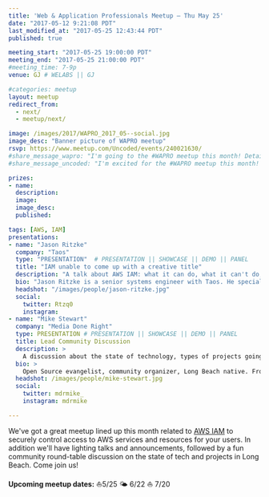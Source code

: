 ```yaml
---
title: 'Web & Application Professionals Meetup – Thu May 25'
date: "2017-05-12 9:21:08 PDT"                                                  # posted date
last_modified_at: "2017-05-25 12:43:44 PDT"                                     # last_modified_at date
published: true

meeting_start: "2017-05-25 19:00:00 PDT"                                         # meeting start date
meeting_end: "2017-05-25 21:00:00 PDT"                                           # meeting end date
#meeting_time: 7-9p
venue: GJ # WELABS || GJ

#categories: meetup
layout: meetup
redirect_from:
  - next/
  - meetup/next/

image: /images/2017/WAPRO_2017_05--social.jpg
image_desc: "Banner picture of WAPRO meetup"
rsvp: https://www.meetup.com/Uncoded/events/240021630/
#share_message_wapro: "I'm going to the #WAPRO meetup this month! Details: meetup.com/uncoded/events/"
#share_message_uncoded: "I'm excited for the #WAPRO meetup this month! meetup.com/uncoded/events/ @uncodedlb #uncoded"

prizes:
- name:
  description:
  image:
  image_desc:
  published:

tags: [AWS, IAM]
presentations:
- name: "Jason Ritzke"
  company: "Taos"
  type: "PRESENTATION"  # PRESENTATION || SHOWCASE || DEMO || PANEL
  title: "IAM unable to come up with a creative title"
  description: "A talk about AWS IAM: what it can do, what it can't do, and why you should care (probably more than a little)."
  bio: "Jason Ritzke is a senior systems engineer with Taos. He specializes in secure, effective deployments of open-source software that help businesses and individuals achieve their goals and dreams. He helps run DC562 and is a maintainer of the Reclass external node classifier."
  headshot: "/images/people/jason-ritzke.jpg"
  social:
    twitter: Rtzq0
    instagram:
- name: "Mike Stewart"
  company: "Media Done Right"
  type: PRESENTATION # PRESENTATION || SHOWCASE || DEMO || PANEL
  title: Lead Community Discussion
  description: >
    A discussion about the state of technology, types of projects going on locally, and time for general Q & A.
  bio: >
    Open Source evangelist, community organizer, Long Beach native. From enterprise I.T. to consulting.  Ultimately, licensing independence for his clients plus the discovery of the principles behind free software, led him to Drupal as a veritable swiss-army-knife for the web, and more generally the promotion and use of freedom software.
  headshot: /images/people/mike-stewart.jpg
  social:
    twitter: mdrmike_
    instagram: mdrmike

---
```



We've got a great meetup lined up this month related to [AWS IAM](https://aws.amazon.com/iam/) to securely control access to AWS services and resources for your users.  In addition we'll have lighting talks and announcements, followed by a fun community round-table discussion on the state of tech and projects in Long Beach.  Come join us!

**Upcoming meetup dates:**  ⛵5/25  🌤 6/22 ⛵  7/20


<!--break-->
